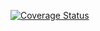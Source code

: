 [![Coverage Status](https://coveralls.io/repos/github/uNScope/react-keyboard/badge.svg)](https://coveralls.io/github/uNScope/react-keyboard)
